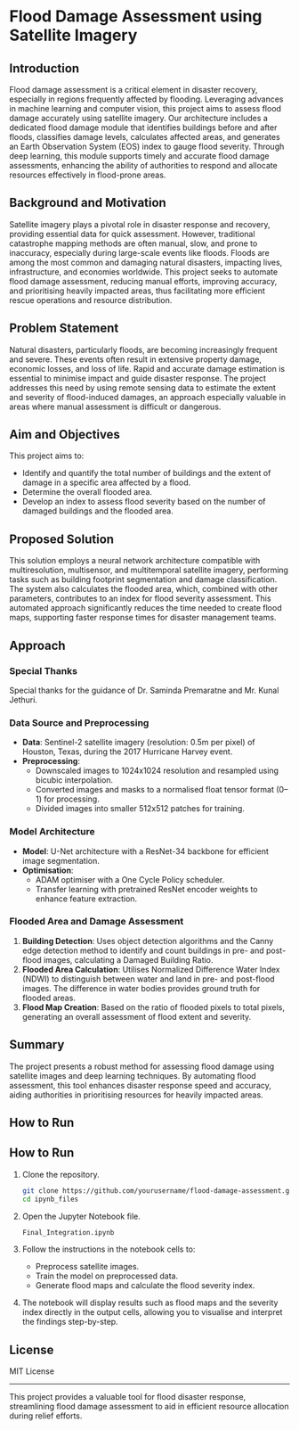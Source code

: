 # Flood Damage Assessment using Satellite Imagery

## Introduction

Flood damage assessment is a critical element in disaster recovery, especially in regions frequently affected by flooding. Leveraging advances in machine learning and computer vision, this project aims to assess flood damage accurately using satellite imagery. Our architecture includes a dedicated flood damage module that identifies buildings before and after floods, classifies damage levels, calculates affected areas, and generates an Earth Observation System (EOS) index to gauge flood severity. Through deep learning, this module supports timely and accurate flood damage assessments, enhancing the ability of authorities to respond and allocate resources effectively in flood-prone areas.

## Background and Motivation

Satellite imagery plays a pivotal role in disaster response and recovery, providing essential data for quick assessment. However, traditional catastrophe mapping methods are often manual, slow, and prone to inaccuracy, especially during large-scale events like floods. Floods are among the most common and damaging natural disasters, impacting lives, infrastructure, and economies worldwide. This project seeks to automate flood damage assessment, reducing manual efforts, improving accuracy, and prioritising heavily impacted areas, thus facilitating more efficient rescue operations and resource distribution.

## Problem Statement

Natural disasters, particularly floods, are becoming increasingly frequent and severe. These events often result in extensive property damage, economic losses, and loss of life. Rapid and accurate damage estimation is essential to minimise impact and guide disaster response. The project addresses this need by using remote sensing data to estimate the extent and severity of flood-induced damages, an approach especially valuable in areas where manual assessment is difficult or dangerous.

## Aim and Objectives

This project aims to:
- Identify and quantify the total number of buildings and the extent of damage in a specific area affected by a flood.
- Determine the overall flooded area.
- Develop an index to assess flood severity based on the number of damaged buildings and the flooded area.

## Proposed Solution

This solution employs a neural network architecture compatible with multiresolution, multisensor, and multitemporal satellite imagery, performing tasks such as building footprint segmentation and damage classification. The system also calculates the flooded area, which, combined with other parameters, contributes to an index for flood severity assessment. This automated approach significantly reduces the time needed to create flood maps, supporting faster response times for disaster management teams.

## Approach

### Special Thanks
Special thanks for the guidance of Dr. Saminda Premaratne and Mr. Kunal Jethuri.

### Data Source and Preprocessing
- **Data**: Sentinel-2 satellite imagery (resolution: 0.5m per pixel) of Houston, Texas, during the 2017 Hurricane Harvey event.
- **Preprocessing**: 
  - Downscaled images to 1024x1024 resolution and resampled using bicubic interpolation.
  - Converted images and masks to a normalised float tensor format (0–1) for processing.
  - Divided images into smaller 512x512 patches for training.

### Model Architecture
- **Model**: U-Net architecture with a ResNet-34 backbone for efficient image segmentation.
- **Optimisation**: 
  - ADAM optimiser with a One Cycle Policy scheduler.
  - Transfer learning with pretrained ResNet encoder weights to enhance feature extraction.

### Flooded Area and Damage Assessment
1. **Building Detection**: Uses object detection algorithms and the Canny edge detection method to identify and count buildings in pre- and post-flood images, calculating a Damaged Building Ratio.
2. **Flooded Area Calculation**: Utilises Normalized Difference Water Index (NDWI) to distinguish between water and land in pre- and post-flood images. The difference in water bodies provides ground truth for flooded areas.
3. **Flood Map Creation**: Based on the ratio of flooded pixels to total pixels, generating an overall assessment of flood extent and severity.

## Summary
The project presents a robust method for assessing flood damage using satellite images and deep learning techniques. By automating flood assessment, this tool enhances disaster response speed and accuracy, aiding authorities in prioritising resources for heavily impacted areas.

## How to Run

## How to Run

1. Clone the repository.
    ```bash
    git clone https://github.com/yourusername/flood-damage-assessment.git
    cd ipynb_files
    ```
2. Open the Jupyter Notebook file.
    ```bash
    Final_Integration.ipynb
    ```
4. Follow the instructions in the notebook cells to:
   - Preprocess satellite images.
   - Train the model on preprocessed data.
   - Generate flood maps and calculate the flood severity index.
   
5. The notebook will display results such as flood maps and the severity index directly in the output cells, allowing you to visualise and interpret the findings step-by-step.


## License
MIT License

---

This project provides a valuable tool for flood disaster response, streamlining flood damage assessment to aid in efficient resource allocation during relief efforts.
